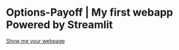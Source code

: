 # Options-Payoff | My first webapp Powered by Streamlit
[Show me your webpage](https://charlesjohn101-options-payoff-app-pngl2d.streamlitapp.com/)
